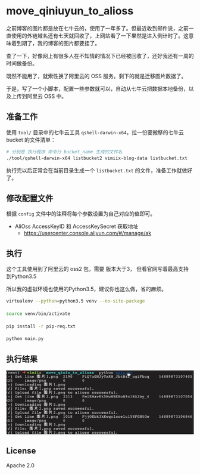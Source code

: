 # move_qiniuyun_to_alioss

之前博客的图片都是放在七牛云的，使用了一年多了。但最近收到邮件说，之前一直使用的外链域名还有七天就回收了，上网站看了一下果然是进入倒计时了。这意味着到期了，我的博客的图片都要挂了。

查了一下，好像网上有很多人在不知情的情况下已经被回收了，还好我还有一周的时间做备份。

既然不能用了，就索性换了阿里云的 OSS 服务。剩下的就是迁移图片数据了。

于是，写了一个小脚本，配置一些参数就可以，自动从七牛云把数据本地备份，以及上传到阿里云 OSS 中。

## 准备工作

使用 `tool/` 目录中的七牛云工具 `qshell-darwin-x64`，拉一份要搬移的七牛云 bucket 的文件清单：

```bash
# 分别是 执行程序 命令行 bucket_name 生成的文件名
./tool/qshell-darwin-x64 listbucket2 vimiix-blog-data listbucket.txt
```

执行完以后正常会在当前目录生成一个 `listbucket.txt` 的文件，准备工作就做好了。

## 修改配置文件

根据 `config` 文件中的注释将每个参数设置为自己对应的值即可。

- AliOss AccessKeyID 和 AccessKeySecret 获取地址
    - https://usercenter.console.aliyun.com/#/manage/ak

## 执行

这个工具使用到了阿里云的 oss2 包，需要 版本大于3， 但看官网写着最高支持到Python3.5

所以我的虚拟环境也使用的Python3.5，建议你也这么做，省的麻烦。

```bash
virtualenv --python=python3.5 venv --no-site-package

source venv/bin/activate

pip install -r pip-req.txt

python main.py
```

## 执行结果

![](./static/success_result.jpg)

## License

Apache 2.0
